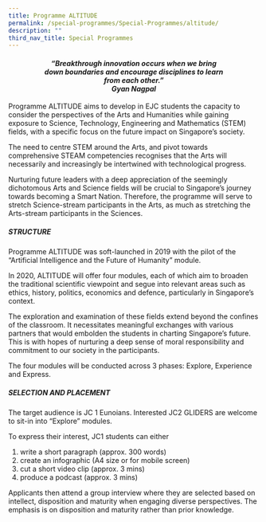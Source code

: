 ```yaml
---
title: Programme ALTITUDE
permalink: /special-programmes/Special-Programmes/altitude/
description: ""
third_nav_title: Special Programmes
---
```





<center><h4><em>“Breakthrough innovation occurs when we bring<br>down boundaries and encourage disciplines to learn<br>from each other.”  <br><b>Gyan Nagpal</b></em></h4></center>


Programme ALTITUDE aims to develop in EJC students the capacity to consider the perspectives of the Arts and Humanities while gaining exposure to Science, Technology, Engineering and Mathematics (STEM) fields, with a specific focus on the future impact on Singapore’s society.

The need to centre STEM around the Arts, and pivot towards comprehensive STEAM competencies recognises that the Arts will necessarily and increasingly be intertwined with technological progress.

Nurturing future leaders with a deep appreciation of the seemingly dichotomous Arts and Science fields will be crucial to Singapore’s journey towards becoming a Smart Nation. Therefore, the programme will serve to stretch Science-stream participants in the Arts, as much as stretching the Arts-stream participants in the Sciences.

##### STRUCTURE

Programme ALTITUDE was soft-launched in 2019 with the pilot of the “Artificial Intelligence and the Future of Humanity” module.

In 2020, ALTITUDE will offer four modules, each of which aim to broaden the traditional scientific viewpoint and segue into relevant areas such as ethics, history, politics, economics and defence, particularly in Singapore’s context.

The exploration and examination of these fields extend beyond the confines of the classroom. It necessitates meaningful exchanges with various partners that would embolden the students in charting Singapore’s future. This is with hopes of nurturing a deep sense of moral responsibility and commitment to our society in the participants.

The four modules will be conducted across 3 phases: Explore, Experience and Express.

##### SELECTION AND PLACEMENT

The target audience is JC 1 Eunoians. Interested JC2 GLIDERS are welcome to sit-in into “Explore” modules.

To express their interest, JC1 students can either  
1) write a short paragraph (approx. 300 words)  
2) create an infographic (A4 size or for mobile screen)  
3) cut a short video clip (approx. 3 mins)  
4) produce a podcast (approx. 3 mins)

Applicants then attend a group interview where they are selected based on intellect, disposition and maturity when engaging diverse perspectives. The emphasis is on disposition and maturity rather than prior knowledge.